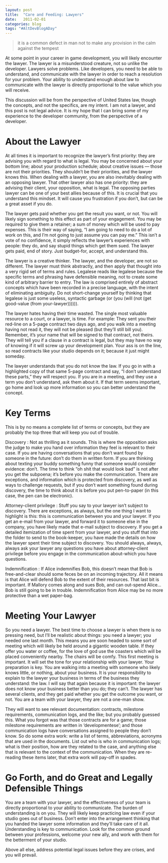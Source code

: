 ```yaml
---
layout: post
title:  "Care and Feeding: Lawyers"
date:   2011-02-01
categories: blog
tags: "#AltDevBlogADay"
---
```


> it is a common defect in man not to make any provision in the calm against the tempest

At some point in your career in game development, you will likely encounter the lawyer. The lawyer is a misunderstood creature, not so unlike the developer. Lawyers solve problems. Like developers, you need to be able to understand, and communicate with the lawyer in order to reach a resolution for your problem. Your ability to understand enough about law to communicate with the lawyer is directly proportional to the value which you will receive.

This discussion will be from the perspective of United States law, though the concepts, and not the specifics, are my intent. I am not a lawyer, and this post is not legal advice. It is my hope that I can bring some of my experience to the developer community, from the perspective of a developer.

# About the Lawyer

At all times it is important to recognize the lawyer’s first priority: they are advising you with regard to what is legal. You may be concerned about your bottom line; about your production schedule; about creative issues — those are not their priorities. They shouldn’t be their priorities, and the lawyer knows this. When dealing with a lawyer, you are also inevitably dealing with an opposing lawyer. That other lawyer also has one priority: they are advising their client, your opposition, what is legal. The opposing parties lawyer can be one of your best allies because of this. It is crucial that you understand this mindset. It will cause you frustration if you don’t, but can be a great asset if you do.

The lawyer gets paid whether you get the result you want, or not. You will likely sign something to this effect as part of your engagement. You may be required to give them a retainer; a sum of money which will be used to pay expenses. This is their way of saying, “I am going to need to do a lot of work on this, and I’m not going to just assume you can pay me.” This isn’t a vote of no confidence, it simply reflects the lawyer’s experiences with people: they do, and say stupid things which get them sued. The lawyer gets paid, end of story. Just budget-for, accept, and understand this.

The lawyer is a creative thinker. The lawyer, and the developer, are not so different. The lawyer must think abstractly, and then apply that thought into a very rigid set of terms and rules. Legalese reads like legalese because the specific terms and phrasing have defensible meaning, not to create some kind of arbitrary barrier to entry. The law is comprised entirely of abstract concepts which have been recorded in a precise language, with the intent of eliminating ambiguity. Do not short-change yourself by thinking that legalese is just some useless, syntactic garbage (or (you (will (not (get good-value (from your-lawyer)))))).

The lawyer hates having their time wasted. The single most valuable resource to a court, or a lawyer, is time. For example: They sent you their red-line on a 5-page contract two days ago, and you walk into a meeting having not read it, they will not be pleased (but they’ll still bill you). Remember, it’s your name that will be signed to that contract, not theirs. They will tell you if a clause in a contract is legal, but they may have no way of knowing if it will screw up your development plan. Your ass is on the line, so read contracts like your studio depends on it; because it just might someday.

The lawyer understands that you do not know the law. If you go in with a highlighted copy of that same 5-page contract and say, “I don’t understand these parts,” they will respect you. If you are in a meeting, and they use a term you don’t understand, ask them about it. If that term seems important, go home and look up more information so you can better understand the concept.

# Key Terms

This is by no means a complete list of terms or concepts, but they are probably the top three that will keep you out of trouble.

Discovery
: Not as thrilling as it sounds. This is where the opposition asks the judge to make you hand over information they feel is relevant to their case. If you are having conversations that you don’t want found by someone in the future: don’t do them in written form. If you are thinking about texting your buddy something funny that someone would consider evidence: don’t. The time to think “oh shit that would look bad” is not after you get the subpoena; it’s before you make the communication. There are exceptions, and information which is protected from discovery, as well as ways to challenge requests, but if you don’t want something found during discovery, the time to think about it is before you put pen-to-paper (in this case, the pen can be electronic).

Attorney-client privilege
: Stuff you say to your lawyer isn’t subject to discovery. There are exceptions, as always, but the one thing I want to highlight is this: this is communication between you and your lawyer. If you get an e-mail from your lawyer, and forward it to someone else in the company, you have likely made that e-mail subject to discovery. If you get a detailed itemization of time spent from your lawyer, and you stuff that into the folder to send to the book-keeper, you have made the details on how the lawyer spent their time subject to discovery. You should always, always, always ask your lawyer any questions you have about attorney-client privilege before you engage in the communication about-which you have questions.

Indemnification
: If Alice indemnifies Bob, this doesn’t mean that Bob is free-and-clear should some feces be on an incoming trajectory. All it means is that Alice will defend Bob to the extent of their resources. That last bit is important. If Mallory comes along and sues Bob, and can out-spend Alice…Bob is still going to be in trouble. Indemnification from Alice may be no more protective than a wet paper-bag.

# Meeting Your Lawyer

So you need a lawyer. The best time to choose a lawyer is when there is no pressing need, but I’ll be realistic about things: you need a lawyer; you needed one last month. This means you are soon headed to some sort of meeting which will likely be held around a gigantic wooden table. If they offer you water or coffee, for the love of god use the coasters which will be placed conveniently nearby. The chairs will be comfy.
This first meeting is important. It will set the tone for your relationship with your lawyer. Your preparation is key. You are walking into a meeting with someone who likely knows little, or nothing, about your business. It is your responsibility to explain to the lawyer your business in terms of the business they understand: the law. I will say that again because it is important: the lawyer does not know your business better than you do; they can’t. The lawyer has several clients, and they get paid whether you get the outcome you want, or not. You are a team with your lawyer, they are not a one-man show.

They will want to see relevant documentation: contracts, milestone requirements, communication logs, and the like; but you probably guessed this. What you forgot was that those contracts are for a game; those milestone requirements are written in ‘developmentese’; and those communication logs have conversations assigned to people they don’t know. So do some extra work: write a list of terms, abbreviations, acronyms that are used in the documents. List out who is who in communication logs; what is their position, how are they related to the case, and anything else that is relevant to the context of the communication. When they are re-reading these items later, that extra work will pay-off in spades.

# Go Forth, and do Great and Legally Defensible Things

You are a team with your lawyer, and the effectiveness of your team is directly proportional to your ability to communicate. The burden of understanding is on you. They will likely keep practicing law even if your studio goes out of business. Don’t enter into the arrangement thinking that you handed the lawyer some information and they’ll take care of it all. Understanding is key to communication. Look for the common ground between your professions, welcome your new ally, and work with them for the betterment of your studio.

Above all else, address potential legal issues before they are crises, and you will prevail.
